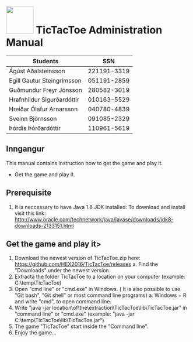 # <img src="http://www.ru.is/media/hr/skjol/default_white.png" width="75" height="75" />  TicTacToe Administration Manual

| Students                  | SSN         |
|---------------------------|:-----------:|
|Ágúst Aðalsteinsson        | 221191-3319 |
|Egill Gautur Steingrímsson | 051191-2859 |
|Guðmundur Freyr Jónsson    | 280582-3019 |
|Hrafnhildur Sigurðardóttir | 010163-5529 |
|Hreiðar Ólafur Arnarsson   | 040780-4839 |
|Sveinn Björnsson           | 091085-2329 |
|Þórdís Þórðardóttir        | 110961-5619 |

## Inngangur

This manual contains instruction how to get the game and play it.
  * Get the game and play it.

## Prerequisite

 1. It is neccessary to have Java 1.8 JDK installed:
    To download and install visit this link: http://www.oracle.com/technetwork/java/javase/downloads/jdk8-downloads-2133151.html


## Get the game and play it>

1. Download the newest version of TicTacToe.zip here: https://github.com/HEX2016/TicTacToe/releases
  a. Find the "Downloads" under the newest version.
2. Extracta the folder TicTacToe to a location on your computer (example: C:\temp\TicTacToe)
3. Open "cmd line" or "cmd.exe" in Windows. ( It is also possible to use "Git bash", "Git shell" or most command line programs)
  a. Windows + R and write "cmd", to open command line.
4. Write "java -jar location\of\the\extraction\TicTacToe\lib\TicTacToe.jar" in "command line" or "cmd.exe"
   (example: "java -jar C:\temp\TicTacToe\lib\TicTacToe.jar")
5. The game "TicTacToe" start inside the "Command line".
6. Enjoy the game...
